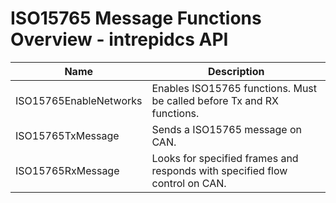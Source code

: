 # ISO15765 Message Functions Overview - intrepidcs API

| Name                   | Description                                                                 |
| ---------------------- | --------------------------------------------------------------------------- |
| ISO15765EnableNetworks | Enables ISO15765 functions. Must be called before Tx and RX functions.      |
| ISO15765TxMessage      | Sends a ISO15765 message on CAN.                                            |
| ISO15765RxMessage      | Looks for specified frames and responds with specified flow control on CAN. |

